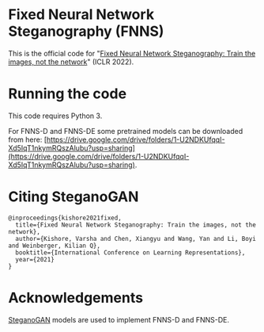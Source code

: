 # Fixed Neural Network Steganography (FNNS)

This is the official code for "[Fixed Neural Network Steganography: Train the images, not the network](https://openreview.net/pdf?id=hcMvApxGSzZ)" (ICLR 2022).

# Running the code

This code requires Python 3. 

For FNNS-D and FNNS-DE some pretrained models can be downloaded from here: [https://drive.google.com/drive/folders/1-U2NDKUfqqI-Xd5IqT1nkymRQszAlubu?usp=sharing](https://drive.google.com/drive/folders/1-U2NDKUfqqI-Xd5IqT1nkymRQszAlubu?usp=sharing).

# Citing SteganoGAN
```
@inproceedings{kishore2021fixed,
  title={Fixed Neural Network Steganography: Train the images, not the network},
  author={Kishore, Varsha and Chen, Xiangyu and Wang, Yan and Li, Boyi and Weinberger, Kilian Q},
  booktitle={International Conference on Learning Representations},
  year={2021}
}
```

# Acknowledgements

[SteganoGAN](https://github.com/DAI-Lab/SteganoGAN) models are used to implement FNNS-D and FNNS-DE. 
